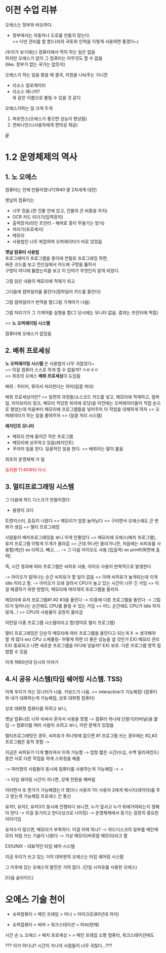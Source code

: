 # 이전 수업 리뷰

오에스는 정부와 비슷하다.   
- 정부에서는 자동차나 도로를 만들지 않는다.   
=> 다만 관리를 할 뿐(나라의 국토와 인력을 이렇게 사용하면 좋겠다~)

(우리가 보기에는) 컴퓨터에서 딱히 하는 일은 없음   
하지만 오에스가 없이 그 컴퓨터는 아무것도 할 수 없음   
(like. 정부가 없는 국가는 없듯이)


오에스가 하는 일을 봤을 때 결국, 자원을 나눠주는 거니깐
- 리소스 얼로케이터
- 리소스 매니저?   
와 같은 이름으로 불릴 수 있을 것 같다



오에스가하는 일 크게 두개   
1. 퍼포먼스(오에스가 좋으면 성능이 향상됨)
2. 컨비니언스(사용자에게 편의성 제공)


끝




# 1.2 운영체제의 역사

## 1. 노 오에스
컴퓨터는 언제 만들어졌나?(1940 말 2차세계 대전)

옛날의 컴퓨터는 
- 너무 컸음.(한 건물 안에 있고, 건물의 큰 비중을 차지)
- OCR 카드 리더기(입력장치)
- 출력장치(라인 프린터 - 해머로 종이 뚜들기는 방식)
- 처리기(프로세서)
- 메모리
- 사용법인 너무 복잡하여 오퍼레이터가 따로 있었음   


**옛날 컴퓨터 사용법**   
프로그래머가 프로그램을 종이에 연필로 프로그래밍 하면,   
짜준 코드를 보고 전산실에서 카드에 구멍을 뚫어서      
구멍이 어디에 뚫렸는지를 보고 이 단어가 무엇인지 알게 되었다.  

그럼 읽은 내용이 메모리에 적재가 되고

그다음에 컴파일러를 올린다(컴파일러 카드를 올린다)

그럼 컴파일러가 번역을 함(그럼 기계어가 나옴)

그럼 처리기가 그 기계어를 실행을 함(그 당시에는 모니터 없음. 결과는 프린터에 찍힘)


=> **노 오퍼레이팅 시스템**

컴퓨터에 오에스가 없었음




## 2. 배취 프로세싱
**노 오퍼레이팅 시스템** 은 사용법이 너무 귀찮았다~   
~> 이걸 컴퓨터 스스로 하게 할 수 없을까? ㅇㅌㅎㅇ   
=> 최초의 오에스 **배취 프로세싱**이 도입됨

배취 : 꾸러미, 묶어서 처리한다는 의미(일괄 처리)

배취 프로세싱이란?
=> 일련의 과정들(소스코드 카드를 넣고, 메모리에 적재하고, 컴파일, 라이브러리 링크, 메모리 적당한 위치에 로딩)을
이전에는 오퍼레이터들이 직접 손으로 했었는데
처음부터 메모리에 프로그램들을 넣어주어 이 작업을 대체하게 하자
=> 오퍼레이터가 하는 일을 줄여주자
=>  (일괄 처리 시스템)


**레지던트 모니터**
- 메모리 안에 들어간 작은 프로그램
- 메모리에 상주하고 있음(레지던트)
- 꾸러미 일을 한다. 일괄적인 일을 한다. => 배취라는 말이 붙음



최초의 운영체제 가 됨



<div style="stle:bold; color: red;">송지원 11:40부터 다시</div>

## 3. 멀티프로그래밍 시스템
그 다음에 하드 디스크가 만들어졌다
- 용량이 크다

트랜지스터,
등등이 나왔다
=> 메모리가 엄청 늘어났다
=> 구러면서 오에스에도 큰 변화가 생김
~> 멀티 프로그래밍


사람들이 배치프로그래밍을 보니 이게 안좋았다
~> 메모리에 오에스(배치 프로그램), 유저 프로그램 이렇게 두개가 올라감
=> 근데 하나만 올라가니깐, 
처음에는 씨피유를 사용함(계산) ex 더하고, 빼고, ...
-> 그 다음 아이오도 사용.(입출력) ex printf(화면에 출력)

즉, 시간 경과에 따라 프로그램은 씨피유 사용, 아이오 사용이 반복적으로 발생한다

-> 아이오가 일어나는 순간 씨피유가 할 일이 없음
=> 이때 씨피유가 놀게되는데 이게 idle 이라고 함.
-> 아이오가 오래 걸려서 CPU가 놀고 있는 시간이 너무 긴 거임
=> 이걸 해결하기 위한 방법이, 메모리에 여러개의 프로그램을 올리자.

메모리에 유저 프로그램#1 #2 #3을 올린다
-> IO중에 다른 프로그램을 돌린다
-> 그럼 IO가 일어나는 순간에도 CPU를 돌릴 수 있는 거임
=> 어느 순간에도 CPU가 Idle 하지 않게...!
=> CPU의 사용율이 굉장히 올라감


이런걸 다중 프로그램 시스템이라고 함(영어로 멀티 프로그램)





멀티 프로그래밍은 단순히 메모리에 여러 프로그램을 올린다고 되는게 X
-> 생각해야 할 게 많다
ex) CPU 스케줄링- 어떻게 하면 더 좋은 성능을 낼 것인가
EX) 메모리 관리
	EX) 종료되고 나면 새로운 프로그램을 어디에 넣을까?
EX) 보호. 다른 프로그램 영역 침범할 수 있음


이게 1960년대 당시의 이야기





## 4.시 공유 시스템(타임 쉐어링 시스템. TSS)

이제 우리가 아는 모니터가 나옴.
키보드가 나옴.
=> interactive가 가능해짐!
(컴퓨터와 내가 대화하는게 가능해짐, 상호 대화형 컴퓨터)

상호 대화형 컴퓨터를 하려고 보니, 


옛날 컴퓨너트 너무 비싸서 혼자서 사용을 못함
-> 컴퓨터 하나에 단말기(터미널)을 붙임
-> 컴퓨터를 여러 사람이 쓰려고 보니, 이런 문제가 있었음

멀티프로그래밍인 경우, 
씨피유가 하나밖에 없으면 #1 프로그램 쓰는 경우에는 #2,#3 프로그램은 동작 못함
-> 







지금은 씨피유가 디게 빨라져서 이게 가능함
-> 엄청 짧은 시간(수십, 수백 밀리세컨드)동안 서로 다른 작업을 하게 스위칭을 해줌

-> 여러명의 사람들이 동시에 컴퓨터를 사용하는게 가능해짐
-> ㅅ

-> 타임 쉐어링
시간이 지나면, 강제 전환을 해버림





이러면서 또 뭔가가 가능해졌는가 했더니
사용자 1이 사용자 2에게 메시지(데이터)를 주고 받는게 가능해짐
프로세스 간 통신




유저1, 유저2, 유저3가 동시에 진행되다 보니깐, 
누가 앞서고 누가 뒤에가야되는지 정해야 한다
-> 이걸 동기라고 한다(싱크로 나이징)
-> 운영체제에서 동기는 굉장히 중요한 이야기임






유저수가 많으면, 메모리가 부족하다.
이걸 어캐 하냐?
-> 하드디스크의 일부를 메인메모리 처럼 쓰는 기술이 나왔다
-> 가상 메모리(버츄얼 메모리)라고 함


EX)UNIX - 대표적인 타임 쉐어 시스템







지금 우리가 쓰고 있는 거의 대부분의 오에스는 타임 쉐어링 시스템





그 이후에 있는 오에스의 발전은 거의 없다.
(단일 시피유를 사용한 오에스)

















[다음 슬라이드]

# 오에스 기술 천이

- 슈퍼컴퓨터 > 메인 프레임 > 미니 > 마이크로(80년대 까지)

- 슈퍼컴퓨터 > 써버 > 워크스테이션 > 피씨(현재)










시간 순
노 오에스 > 배치 프로세싱 >  > 메인 프레임
소형 컴퓨터, 워크스테이션에도 


??? 이거 어디냐? 시간이 지나자 사람들이 너무 귀찮다...???
